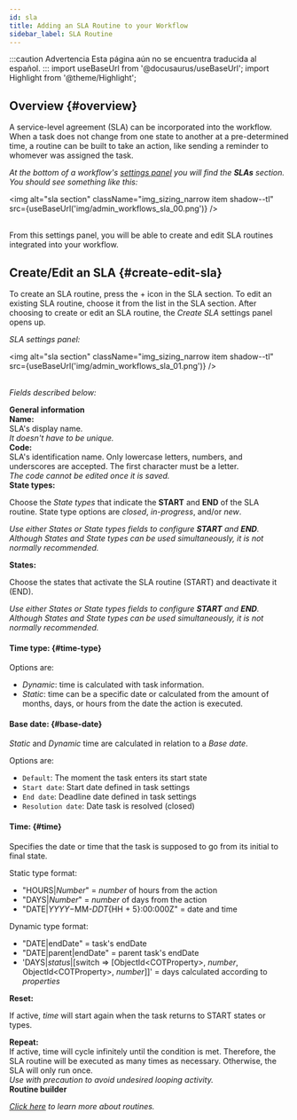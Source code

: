 ```yaml
---
id: sla
title: Adding an SLA Routine to your Workflow
sidebar_label: SLA Routine
---
```


:::caution Advertencia
Esta página aún no se encuentra traducida al español.
:::
import useBaseUrl from '@docusaurus/useBaseUrl'; 
import Highlight from '@theme/Highlight';



## Overview {#overview}

A service-level agreement (SLA) can be incorporated into the workflow. When a task does not change from one state to another at a pre-determined time, a routine can be built to take an action, like sending a reminder to whomever was assigned the task.

_At the bottom of a workflow's [settings panel](#edit-a-single-workflow) you will find the **SLAs** section. You should see something like this:_

<img alt="sla section" className="img_sizing_narrow item shadow--tl" src={useBaseUrl('img/admin_workflows_sla_00.png')} />
<br/>
<br/>

From this settings panel, you will be able to create and edit SLA routines integrated into your workflow.

## Create/Edit an SLA {#create-edit-sla}

To create an SLA routine, press the <span className="badge badge--primary">+</span> icon in the SLA section. To edit an existing SLA routine, choose it from the list in the SLA section. After choosing to create or edit an SLA routine, the _Create SLA_ settings panel opens up. 

_SLA settings panel:_

<img alt="sla section" className="img_sizing_narrow item shadow--tl" src={useBaseUrl('img/admin_workflows_sla_01.png')} />
<br/>
<br/>

_Fields described below:_

<div className="container box">
<div className="row table-row-title">
<div className="col col--12"><b>General information</b></div>
</div>
<div className="row table-row-1">
<div className="col col--2"><b>Name:</b></div>
<div className="col col--6">SLA's display name.</div>
<div className="col col--4"><em>It doesn't have to be unique.</em></div>
</div>
<div className="row table-row-2">
<div className="col col--2"><b>Code:</b></div>
<div className="col col--6">SLA's identification name. Only lowercase letters, numbers, and underscores are accepted. The first character must be a letter.</div>
<div className="col col--4"><em> The code cannot be edited once it is saved.</em></div>
</div>
<div className="row table-row-1">
<div className="col col--2"><b>State types:</b></div>
<div className="col col--6">

Choose the _State types_ that indicate the **START** and **END** of the SLA routine. State type options are _closed_, _in-progress_, and/or _new_.

</div>
<div className="col col--4"><em>

Use either _States_ or _State types_ fields to configure **START** and **END**. Although _States_ and _State types_ can be used simultaneously, it is not normally recommended.

</em></div>
</div>
<div className="row table-row-2">
<div className="col col--2"><b>States:</b></div>
<div className="col col--6">

Choose the states that activate the SLA routine (START) and deactivate it (END). 

</div>
<div className="col col--4"><em>

Use either _States_ or _State types_ fields to configure **START** and **END**. Although _States_ and _State types_ can be used simultaneously, it is not normally recommended.

</em></div>
</div>
<div className="row table-row-1">
<div className="col col--2"><b>

#### Time type: {#time-type}

</b></div>
<div className="col col--7">

Options are: 
- _Dynamic_: time is calculated with task information.
- _Static_: time can be a specific date or calculated from the amount of months, days, or hours from the date the action is executed.

</div>

<div className="col col--3"><em></em></div>
</div>
<div className="row table-row-2">
<div className="col col--2"><b>

#### Base date: {#base-date}

</b></div>
<div className="col col--3">

_Static_ and _Dynamic_ time are calculated in relation to a _Base date_. 

</div>
<div className="col col--7">

Options are: 
- `Default`: The moment the task enters its start state
- `Start date`: Start date defined in task settings
- `End date`: Deadline date defined in task settings
- `Resolution date`: Date task is resolved (closed)

</div>
</div>
<div className="row table-row-1">
<div className="col col--2"><b>

#### Time: {#time}

</b></div>
<div className="col col--3">

Specifies the date or time that the task is supposed to go from its initial to final state.

</div>
<div className="col col--7">

Static type format:
- "HOURS|*Number*" = *number* of hours from the action
- "DAYS|*Number*" = *number* of days from the action
- "DATE|$YYYY-$MM-$DDT${HH + 5}:00:000Z" = date and time

Dynamic type format:
- "DATE|endDate" = task's endDate
- "DATE|parent&#124;endDate" = parent task's endDate
- 'DAYS|*status*|[switch => [ObjectId<COTProperty\>, _number_, ObjectId<COTProperty\>, _number_]]' = days calculated according to _properties_

</div>
</div>

<div className="row table-row-2">
<div className="col col--2"><b>Reset:</b></div>
<div className="col col--6">

If active, _time_ will start again when the task returns to START states or types.

</div>
<div className="col col--4"><em></em></div>
</div>
<div className="row table-row-1">
<div className="col col--2"><b>Repeat:</b></div>
<div className="col col--6">If active, time will cycle infinitely until the condition is met. Therefore, the SLA routine will be executed as many times as necessary. Otherwise, the SLA will only run once.</div>
<div className="col col--4"><em>Use with precaution to avoid undesired looping activity.</em></div>
</div>
<div className="row table-row-title">
<div className="col col--12"><b>Routine builder</b></div>
</div>
<div className="row table-row-2">
<div className="col col--12"><em>

[Click here](/docs/documentation/automation/admin_routine) to learn more about routines.

</em></div>
</div>
</div>
<br/>
